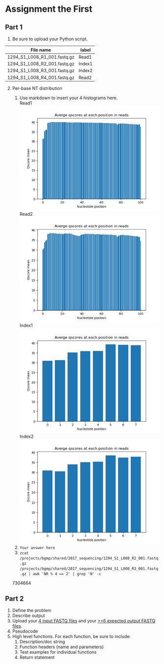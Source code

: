 # Assignment the First

## Part 1
1. Be sure to upload your Python script.

| File name | label |
|---|---|
| 1294_S1_L008_R1_001.fastq.gz | Read1 |
| 1294_S1_L008_R2_001.fastq.gz | Index1 |
| 1294_S1_L008_R3_001.fastq.gz | Index2 |
| 1294_S1_L008_R4_001.fastq.gz | Read2 |

2. Per-base NT distribution
    1. Use markdown to insert your 4 histograms here.  
    Read1
    ![Read 1](https://github.com/2020-bgmp/demultiplexing-derrik-gratz/blob/master/Assignment-the-first/read1.png)      
    Read2
    ![Read 2](https://github.com/2020-bgmp/demultiplexing-derrik-gratz/blob/master/Assignment-the-first/read2.png)      
    Index1   
    ![Index 1](https://github.com/2020-bgmp/demultiplexing-derrik-gratz/blob/master/Assignment-the-first/index1.png)      
    Index2 
    ![Index 2](https://github.com/2020-bgmp/demultiplexing-derrik-gratz/blob/master/Assignment-the-first/index2.png)  
    2. ```Your answer here```
    3. ```zcat /projects/bgmp/shared/2017_sequencing/1294_S1_L008_R2_001.fastq.gz /projects/bgmp/shared/2017_sequencing/1294_S1_L008_R3_001.fastq.gz | awk 'NR % 4 == 2' | grep 'N' -c```
    
    7304664
    
## Part 2
1. Define the problem
2. Describe output
3. Upload your [4 input FASTQ files](../TEST-input_FASTQ) and your [>=6 expected output FASTQ files](../TEST-output_FASTQ).
4. Pseudocode
5. High level functions. For each function, be sure to include:
    1. Description/doc string
    2. Function headers (name and parameters)
    3. Test examples for individual functions
    4. Return statement
